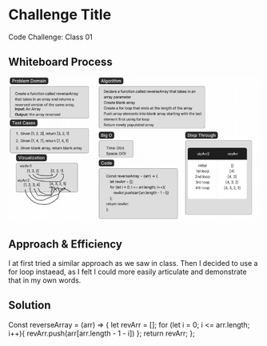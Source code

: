 # Challenge Title
Code Challenge: Class 01

## Whiteboard Process
![whiteboard image](javascript/code-challenges/CodeChallengeClass01-401JS/assets/codechall1ss.png)

## Approach & Efficiency
I at first tried a similar approach as we saw in class.  Then I decided to use a for loop instaead, as I felt I could more easily articulate and demonstrate that in my own words.

## Solution
Const reverseArray = (arr) => {
    let revArr = [];
    for (let i = 0; i <= arr.length; i++){
        revArr.push(arr[arr.length - 1 - i])
    };
return revArr;
};